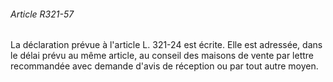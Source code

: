 ###### Article R321-57

La déclaration prévue à l'article L. 321-24 est écrite. Elle est adressée, dans le délai prévu au même article, au conseil des maisons de vente par lettre recommandée avec demande d'avis de réception ou par tout autre moyen.

